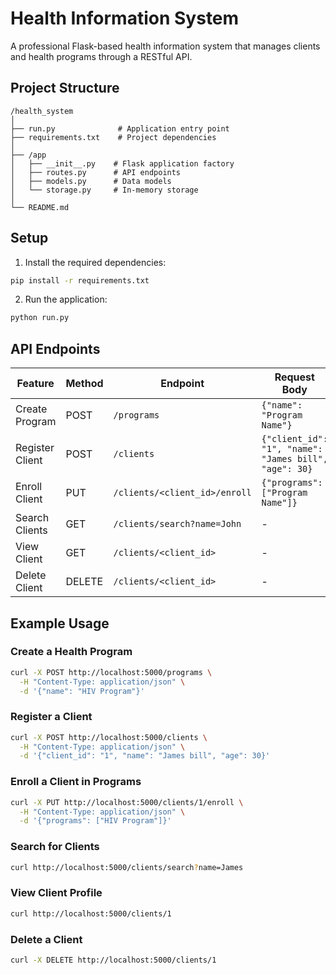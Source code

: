 # Health Information System

A professional Flask-based health information system that manages clients and health programs through a RESTful API.

## Project Structure

```
/health_system
│
├── run.py              # Application entry point
├── requirements.txt    # Project dependencies
│
├── /app
│   ├── __init__.py    # Flask application factory
│   ├── routes.py      # API endpoints
│   ├── models.py      # Data models
│   └── storage.py     # In-memory storage
│
└── README.md
```

## Setup

1. Install the required dependencies:
```bash
pip install -r requirements.txt
```

2. Run the application:
```bash
python run.py
```

## API Endpoints

| Feature | Method | Endpoint | Request Body |
|---------|--------|----------|--------------|
| Create Program | POST | `/programs` | `{"name": "Program Name"}` |
| Register Client | POST | `/clients` | `{"client_id": "1", "name": "James bill", "age": 30}` |
| Enroll Client | PUT | `/clients/<client_id>/enroll` | `{"programs": ["Program Name"]}` |
| Search Clients | GET | `/clients/search?name=John` | - |
| View Client | GET | `/clients/<client_id>` | - |
| Delete Client | DELETE | `/clients/<client_id>` | - |

## Example Usage

### Create a Health Program
```bash
curl -X POST http://localhost:5000/programs \
  -H "Content-Type: application/json" \
  -d '{"name": "HIV Program"}'
```

### Register a Client
```bash
curl -X POST http://localhost:5000/clients \
  -H "Content-Type: application/json" \
  -d '{"client_id": "1", "name": "James bill", "age": 30}'
```

### Enroll a Client in Programs
```bash
curl -X PUT http://localhost:5000/clients/1/enroll \
  -H "Content-Type: application/json" \
  -d '{"programs": ["HIV Program"]}'
```

### Search for Clients
```bash
curl http://localhost:5000/clients/search?name=James
```

### View Client Profile
```bash
curl http://localhost:5000/clients/1
```

### Delete a Client
```bash
curl -X DELETE http://localhost:5000/clients/1
``` 